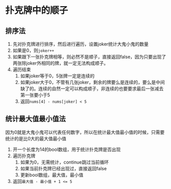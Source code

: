 # 扑克牌中的顺子
## 排序法
1. 先对扑克牌进行排序，然后进行遍历，设置joker统计大鬼小鬼的数量
2. 如果是0，则`joker++`
3. 如果跟下一张扑克牌相等，则必然不是顺子，直接返回false，因为只要出现了两张除joker外相同的牌，就一定无法构成顺子。
4. 遍历结束
   1. 如果joker等于0，5张牌一定是连续的
   2. 如果joker大于0，不管有几张joker，剩余的牌要么是连续的，要么是中间缺了的。连续的自然一定可以构成顺子，非连续的也要要求最后一张减去第一张要小于5
   3. 返回`nums[4] - nums[joker] < 5`

## 统计最大值最小值法

因为0就是大鬼小鬼可以代表任何数字，所以在统计最大值最小值的时候，只需要统计的是比0大的最大值最小值
1. 开一个长度为14的bool数组，用于统计扑克牌是否出现
2. 遍历扑克牌
   1. 如果为0，无需统计，continue跳过当前循环
   2. 如果当前扑克牌已经出现过，直接返回false
   3. 更新bool数组，最大值，最小值
3. 返回`最大值 - 最小值 + 1 <= 5`
